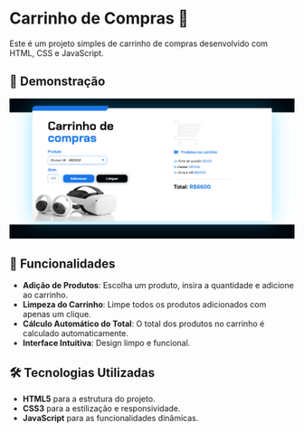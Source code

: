 # Carrinho de Compras 🛒

Este é um projeto simples de carrinho de compras desenvolvido com HTML, CSS e JavaScript.

## 📸 Demonstração

![Carrinho de Compras](./assets/carrinho-de-compras.png)

## 🚀 Funcionalidades

- **Adição de Produtos**: Escolha um produto, insira a quantidade e adicione ao carrinho.
- **Limpeza do Carrinho**: Limpe todos os produtos adicionados com apenas um clique.
- **Cálculo Automático do Total**: O total dos produtos no carrinho é calculado automaticamente.
- **Interface Intuitiva**: Design limpo e funcional.

## 🛠️ Tecnologias Utilizadas

- **HTML5** para a estrutura do projeto.
- **CSS3** para a estilização e responsividade.
- **JavaScript** para as funcionalidades dinâmicas.
